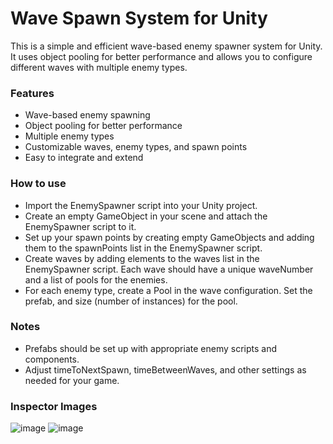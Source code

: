 # Wave Spawn System for Unity

This is a simple and efficient wave-based enemy spawner system for Unity. It uses object pooling for better performance and allows you to configure different waves with multiple enemy types.

### Features
- Wave-based enemy spawning
- Object pooling for better performance
- Multiple enemy types
- Customizable waves, enemy types, and spawn points
- Easy to integrate and extend
### How to use
- Import the EnemySpawner script into your Unity project.
- Create an empty GameObject in your scene and attach the EnemySpawner script to it.
- Set up your spawn points by creating empty GameObjects and adding them to the spawnPoints list in the EnemySpawner script.
- Create waves by adding elements to the waves list in the EnemySpawner script. Each wave should have a unique waveNumber and a list of pools for the enemies.
- For each enemy type, create a Pool in the wave configuration. Set the prefab, and size (number of instances) for the pool.

### Notes
- Prefabs should be set up with appropriate enemy scripts and components.
- Adjust timeToNextSpawn, timeBetweenWaves, and other settings as needed for your game.

### Inspector Images
 
![image](https://user-images.githubusercontent.com/30018589/229891518-2af0f9a7-2058-4376-b9b2-2963d39a7d4c.png)
![image](https://user-images.githubusercontent.com/30018589/229886584-466c7804-ea82-4829-8f72-c256e6d9114c.png)
